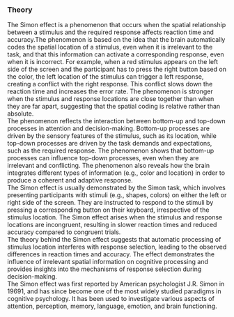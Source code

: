 ### Theory
The Simon effect is a phenomenon that occurs when the spatial relationship between a stimulus and the required response affects reaction time and accuracy.The phenomenon is based on the idea that the brain automatically codes the spatial location of a stimulus, even when it is irrelevant to the task, and that this information can activate a corresponding response, even when it is incorrect. For example, when a red stimulus appears on the left side of the screen and the participant has to press the right button based on the color, the left location of the stimulus can trigger a left response, creating a conflict with the right response. This conflict slows down the reaction time and increases the error rate. The phenomenon is stronger when the stimulus and response locations are close together than when they are far apart, suggesting that the spatial coding is relative rather than absolute.<br>
The phenomenon reflects the interaction between bottom-up and top-down processes in attention and decision-making. Bottom-up processes are driven by the sensory features of the stimulus, such as its location, while top-down processes are driven by the task demands and expectations, such as the required response. The phenomenon shows that bottom-up processes can influence top-down processes, even when they are irrelevant and conflicting. The phenomenon also reveals how the brain integrates different types of information (e.g., color and location) in order to produce a coherent and adaptive response.<br>
The Simon effect is usually demonstrated by the Simon task, which involves presenting participants with stimuli (e.g., shapes, colors) on either the left or right side of the screen. They are instructed to respond to the stimuli by pressing a corresponding button on their keyboard, irrespective of the stimulus location. The Simon effect arises when the stimulus and response locations are incongruent, resulting in slower reaction times and reduced accuracy compared to congruent trials.<br>
The theory behind the Simon effect suggests that automatic processing of stimulus location interferes with response selection, leading to the observed differences in reaction times and accuracy. The effect demonstrates the influence of irrelevant spatial information on cognitive processing and provides insights into the mechanisms of response selection during decision-making.<br>
The Simon effect was first reported by American psychologist J.R. Simon in 19691, and has since become one of the most widely studied paradigms in cognitive psychology. It has been used to investigate various aspects of attention, perception, memory, language, emotion, and brain functioning.<br>
